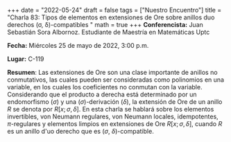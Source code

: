 +++
date  = "2022-05-24"
draft = false
tags  = ["Nuestro Encuentro"]
title = "Charla 83: Tipos de elementos en extensiones de Ore sobre anillos duo derechos (σ, δ)-compatibles "
math  = true
+++
**Conferencista:** Juan Sebastián Sora Albornoz. Estudiante de Maestría en Matemáticas Uptc

**Fecha:** Miércoles 25 de mayo de 2022, 3:00 p.m.

**Lugar:** C-119 

**Resumen**: Las extensiones de Ore son una clase importante de anillos no conmutativos, las cuales pueden ser consideradas como polinomios en una variable, en los cuales los coeficientes no conmutan con la variable. Considerando que el producto a derecha está determinado por un endomorfismo 
$(\sigma)$ y una $(\sigma)$-derivación $(\delta)$,  la extensión de Ore de un anillo $R$ se denota por $R[x; \sigma,\delta]$. En esta charla se hablará sobre los elementos invertibles, von Neumann regulares, von Neumann locales, idempotentes, $\pi$-regulares y elementos limpios en extensiones de Ore $R[x; \sigma,\delta]$, cuando $R$ es un anillo d\'uo derecho que es ($\sigma$, $\delta$)-compatible.
